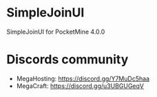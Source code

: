# SimpleJoinUI
SimpleJoinUI for PocketMine 4.0.0

# Discords community

- MegaHosting: https://discord.gg/Y7MuDc5haa
- MegaCraft: https://discord.gg/u3UBGUGeqV

